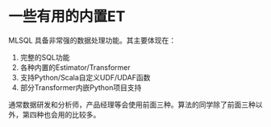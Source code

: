 # 一些有用的内置ET   

MLSQL 具备非常强的数据处理功能。其主要体现在：

1. 完整的SQL功能
2. 各种内置的Estimator/Transformer
3. 支持Python/Scala自定义UDF/UDAF函数
4. 部分Transformer内嵌Python项目支持

通常数据研发和分析师，产品经理等会使用前面三种。算法的同学除了前面三种以外，第四种也会用的比较多。